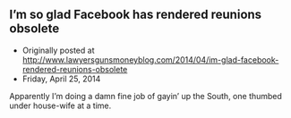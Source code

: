 ## I’m so glad Facebook has rendered reunions obsolete

 * Originally posted at http://www.lawyersgunsmoneyblog.com/2014/04/im-glad-facebook-rendered-reunions-obsolete
 * Friday, April 25, 2014

Apparently I’m doing a damn fine job of gayin’ up the South, one thumbed under house-wife at a time.